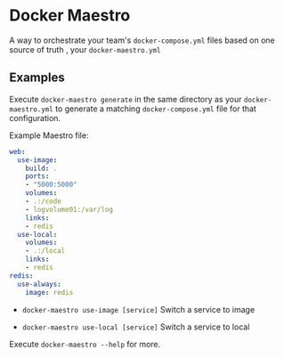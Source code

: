 # Docker Maestro
A way to orchestrate your team's `docker-compose.yml` files based on one source of truth , your `docker-maestro.yml`

## Examples
Execute `docker-maestro generate` in the same directory as your `docker-maestro.yml` to generate a matching `docker-compose.yml` file for that configuration.

Example Maestro file:
```yaml
web:
  use-image:
    build: .
    ports:
    - "5000:5000"
    volumes:
    - .:/code
    - logvolume01:/var/log
    links:
    - redis
  use-local:
    volumes:
    - .:/local
    links:
    - redis
redis:
  use-always:
    image: redis
```

- `docker-maestro use-image [service]` Switch a service to image

- `docker-maestro use-local [service]` Switch a service to local

Execute `docker-maestro --help` for more.